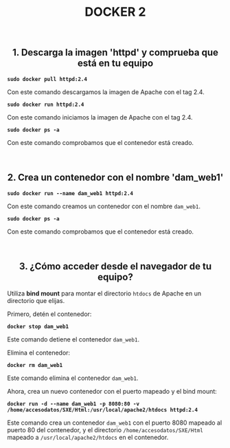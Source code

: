 <div style="text-align: center;">

# DOCKER 2

</div>

<br>

<div style="text-align: center;">

## 1. Descarga la imagen 'httpd' y comprueba que está en tu equipo

</div>

**`sudo docker pull httpd:2.4`**

Con este comando descargamos la imagen de Apache con el tag 2.4.

**`sudo docker run httpd:2.4`**

Con este comando iniciamos la imagen de Apache con el tag 2.4.

**`sudo docker ps -a`**

Con este comando comprobamos que el contenedor está creado.

<br>

<div style="text-align: center;">

## 2. Crea un contenedor con el nombre 'dam_web1'

</div>

**`sudo docker run --name dam_web1 httpd:2.4`**

Con este comando creamos un contenedor con el nombre `dam_web1`.

**`sudo docker ps -a`**

Con este comando comprobamos que el contenedor está creado.

<br>

<div style="text-align: center;">

## 3. ¿Cómo acceder desde el navegador de tu equipo?

</div>

Utiliza **bind mount** para montar el directorio `htdocs` de Apache en un directorio que elijas.

Primero, detén el contenedor:

**`docker stop dam_web1`**

Este comando detiene el contenedor `dam_web1`.

Elimina el contenedor:

**`docker rm dam_web1`**

Este comando elimina el contenedor `dam_web1`.

Ahora, crea un nuevo contenedor con el puerto mapeado y el bind mount:

**`docker run -d --name dam_web1 -p 8080:80 -v /home/accesodatos/SXE/Html:/usr/local/apache2/htdocs httpd:2.4`**

Este comando crea un contenedor `dam_web1` con el puerto 8080 mapeado al puerto 80 del contenedor, y el directorio `/home/accesodatos/SXE/Html` mapeado a `/usr/local/apache2/htdocs` en el contenedor.

<br>

<div style="text-align: center;">

